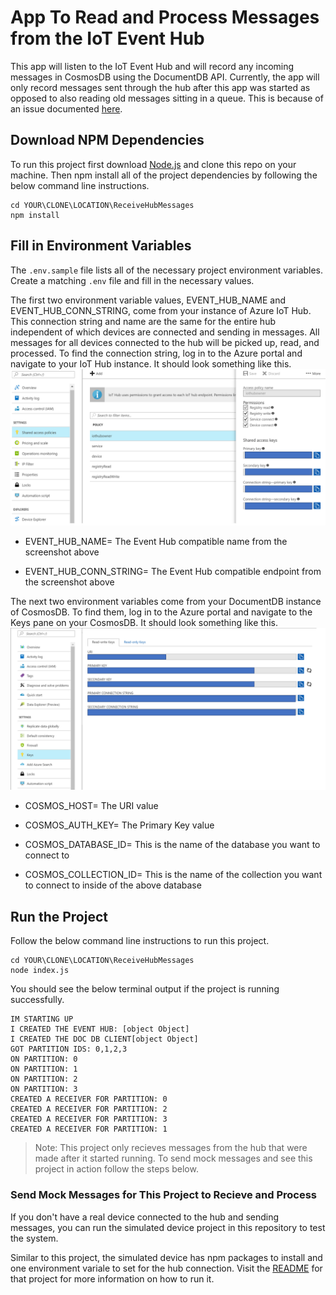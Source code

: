 # App To Read and Process Messages from the IoT Event Hub

This app will listen to the IoT Event Hub and will record any incoming messages in CosmosDB using the DocumentDB API. Currently, the app will only record messages sent through the hub after this app was started as opposed to also reading old messages sitting in a queue. This is because of an issue documented [here](https://github.com/Azure/azure-event-hubs-node/issues/30).

## Download NPM Dependencies

To run this project first download [Node.js](https://nodejs.org/en/) and clone this repo on your machine. Then npm install all of the project dependencies by following the below command line instructions.

```terminal
cd YOUR\CLONE\LOCATION\ReceiveHubMessages
npm install
```

## Fill in Environment Variables

The `.env.sample` file lists all of the necessary project environment variables. Create a matching `.env` file and fill in the necessary values.

The first two environment variable values, EVENT_HUB_NAME and EVENT_HUB_CONN_STRING, come from your instance of Azure IoT Hub. This connection string and name are the same for the entire hub independent of which devices are connected and sending in messages. All messages for all devices connected to the hub will be picked up, read, and processed. To find the connection string, log in to the Azure portal and navigate to your IoT Hub instance. It should look something like this.
![Event Hub](../images/EventHubConnString.PNG)

- EVENT_HUB_NAME= The Event Hub compatible name from the screenshot above

- EVENT_HUB_CONN_STRING= The Event Hub compatible endpoint from the screenshot above

The next two environment variables come from your DocumentDB instance of CosmosDB. To find them, log in to the Azure portal and navigate to the Keys pane on your CosmosDB. It should look something like this.
![Cosmos Keys](../images/CosmosKeys.PNG)

- COSMOS_HOST= The URI value

- COSMOS_AUTH_KEY= The Primary Key value

- COSMOS_DATABASE_ID= This is the name of the database you want to connect to

- COSMOS_COLLECTION_ID= This is the name of the collection you want to connect to inside of the above database

## Run the Project

Follow the below command line instructions to run this project.

```terminal
cd YOUR\CLONE\LOCATION\ReceiveHubMessages
node index.js
```

You should see the below terminal output if the project is running successfully.

```terminal
IM STARTING UP
I CREATED THE EVENT HUB: [object Object]
I CREATED THE DOC DB CLIENT[object Object]
GOT PARTITION IDS: 0,1,2,3
ON PARTITION: 0
ON PARTITION: 1
ON PARTITION: 2
ON PARTITION: 3
CREATED A RECEIVER FOR PARTITION: 0
CREATED A RECEIVER FOR PARTITION: 2
CREATED A RECEIVER FOR PARTITION: 3
CREATED A RECEIVER FOR PARTITION: 1
```

> Note: This project only recieves messages from the hub that were made after it started running. To send mock messages and see this project in action follow the steps below.

### Send Mock Messages for This Project to Recieve and Process

If you don't have a real device connected to the hub and sending messages, you can run the simulated device project in this repository to test the system. 

Similar to this project, the simulated device has npm packages to install and one environment variale to set for the hub connection. Visit the [README](https://github.com/jcocchi/IoTPlantWatering/tree/master/SimulatedDevice) for that project for more information on how to run it.